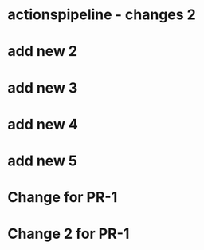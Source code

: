 # actionspipeline - changes 2
# add new 2
# add new 3
# add new 4
# add new 5
# Change for PR-1
# Change 2 for PR-1
